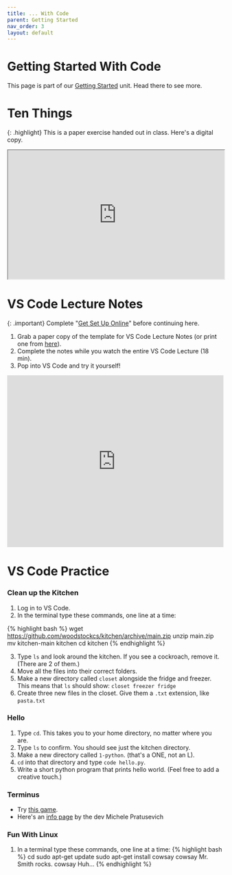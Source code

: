 ```yaml
---
title: ... With Code
parent: Getting Started
nav_order: 3
layout: default
---
```


# Getting Started With Code

This page is part of our [Getting Started](../) unit. Head there to see more.

# Ten Things

{: .highlight}
This is a paper exercise handed out in class. Here's a digital copy.

<iframe src="https://drive.google.com/file/d/1UWucnucE0gzNZwyc-XXkAhEkfK5KEGYb/preview" width="100%" height="300"></iframe>

# VS Code Lecture Notes

{: .important}
Complete "[Get Set Up Online](../with-this-class/#get-set-up-online)" before continuing here.

1. Grab a paper copy of the template for VS Code Lecture Notes (or print one from [here](https://docs.google.com/document/d/1cKwEOmN3cXCn1QIoKPLEmcSTBwF6e8PFn2B1XFRd9w8/edit)).
1. Complete the notes while you watch the entire VS Code Lecture (18 min).
1. Pop into VS Code and try it yourself!

<iframe width="100%" height="400" src="https://www.youtube.com/embed/Oi1lvJS4uS8?si=J26U13g-oKg-nl-B" title="YouTube video player" frameborder="0" allow="accelerometer; autoplay; clipboard-write; encrypted-media; gyroscope; picture-in-picture; web-share" referrerpolicy="strict-origin-when-cross-origin" allowfullscreen></iframe>

# VS Code Practice

### Clean up the Kitchen

1. Log in to VS Code.
1. In the terminal type these commands, one line at a time:

{% highlight bash %}
wget https://github.com/woodstockcs/kitchen/archive/main.zip
unzip main.zip
mv kitchen-main kitchen
cd kitchen
{% endhighlight %}

3. Type `ls` and look around the kitchen. If you see a cockroach, remove it. (There are 2 of them.)
1. Move all the files into their correct folders.
1. Make a new directory called `closet` alongside the fridge and freezer. This means that `ls` should show: `closet freezer fridge`
1. Create three new files in the closet. Give them a `.txt` extension, like `pasta.txt`

### Hello

1. Type `cd`. This takes you to your home directory, no matter where you are.
1. Type `ls` to confirm. You should see just the kitchen directory.
1. Make a new directory called `1-python`. (that's a ONE, not an L).
1. `cd` into that directory and type `code hello.py`.
1. Write a short python program that prints hello world. (Feel free to add a creative touch.)

### Terminus

- Try [this game](https://web.mit.edu/mprat/Public/web/Terminus/Web/main.html).
- Here's an [info page](https://www.mprat.org/projects/terminus/) by the dev Michele Pratusevich

### Fun With Linux

1. In a terminal type these commands, one line at a time:
   {% highlight bash %}
   cd
   sudo apt-get update
   sudo apt-get install cowsay
   cowsay Mr. Smith rocks.
   cowsay Huh...
   {% endhighlight %}
